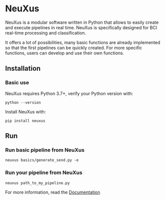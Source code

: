 # NeuXus

NeuXus is a modular software written in Python that allows to easily create and execute pipelines in real time. NeuXus is specifically designed for BCI real-time processing and classification.

It offers a lot of possibilities, many basic functions are already implemented so that the first pipelines can be quickly created. For more specific functions, users can develop and use their own functions.


## Installation

### Basic use

NeuXus requires Python 3.7+, verify your Python version with:
```
python --version
```
Install NeuXus with:
```
pip install neuxus
```

## Run

### Run basic pipeline from NeuXus

```
neuxus basics/generate_send.py -e
```

### Run your pipeline from NeuXus

```
neuxus path_to_my_pipeline.py
```

For more information, read the [Documentation](https://laseeb.github.io/NeuXus/index.html)
